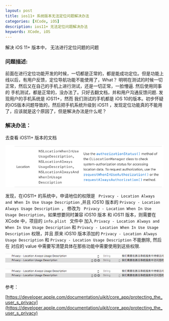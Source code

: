 ```yaml
---
layout: post
title: ios11+ 系统版本无法定位问题解决办法
categories: [XCode, iOS]
description: ios11+ 无法定位问题解决办法
keywords: XCode, iOS
---
```


解决 iOS 11+ 版本中， 无法进行定位问题的问题

### 问题描述:

前面在进行定位功能开发的时候，一切都是正常的，都是能成功定位。但是功能上线以后，有用户反馈，定位导航功能不能使用了，What？ 明明在测试的时候一切正常，然后又在自己的手机上进行测试，还是一切正常，一脸懵逼. 然后使用同事的 手机测试，都是正常的，没办法了。只好去翻文档，并和用户沟通反馈问题. 发现用户的手机系统是 iOS11+，然而 我们测试的手机都是 iOS 10的版本。初步怀疑的iOS版本问题导致的，然后把手机系统升级到 iOS11 ，发现定位功能真的不能用了，应该就是这个原因了，但是解决办法是什么呢？

### 解决办法：
 去查看 iOS11+ 版本的文档 
 
 ![](/images/posts/tools/2018-01-12-01.png)
 
 
 
 发现，在iOS11+ 的系统中，申请地位的权限是 ` Privacy - Location Always and When In Use Usage Description` ,并且 iOS10 版本的 `Privacy - Location Always Usage Description `， 修改为 ` Privacy - Location When In Use Usage Description`，如果想要同时兼容 iOS10 版本 和 iOS11 版本，则需要在 XCode 中，项目的 `info.plist ` 文件中 加入 `Privacy - Location Always and When In Use Usage Description` 和 `Privacy - Location When In Use Usage Description` 权限，并且 原来 iOS10 版本添加的 `Privacy - Location Always Usage Description` 和 `Privacy - Location Usage Description` 不能删除,
 然后在 对应的 value 中需要写清楚具体在那些功能中需要使用到这些权限.
 
 ![](/images/posts/tools/2018-01-12-02.png)

  
 ![](/images/posts/tools/2018-01-12-02.png)

 参考：

 [https://developer.apple.com/documentation/uikit/core_app/protecting_the_user_s_privacy](https://developer.apple.com/documentation/uikit/core_app/protecting_the_user_s_privacy)




